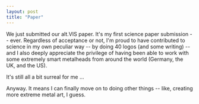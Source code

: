 ```yaml
---
layout: post
title: "Paper"
---
```

We just submitted our alt.VIS paper. It's my first science paper submission -- ever. Regardless of acceptance or not, I'm proud to have contributed to science in my own peculiar way -- by doing 40 logos (and some writing) -- and I also deeply appreciate the privilege of having been able to work with some extremely smart metalheads from around the world (Germany, the UK, and the US). 

It's still all a bit surreal for me ...

Anyway. It means I can finally move on to doing other things -- like, creating more extreme metal art, I guess. 


